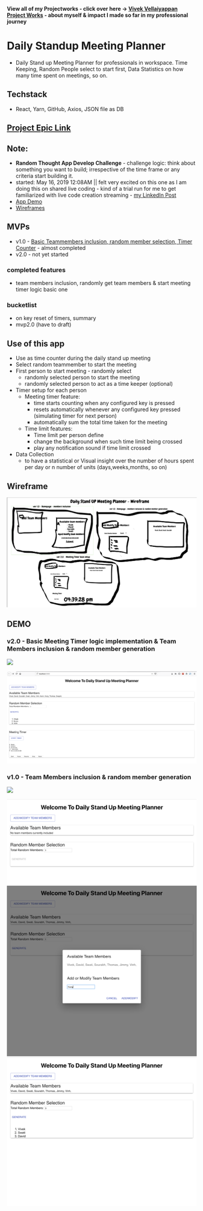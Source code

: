 **View all of my Projectworks - click over here -> [Vivek Vellaiyappan Project Works](https://github.com/vivekVells/VivekVellaiyappanProjectWorks) - about myself & impact I made so far in my professional journey**

# Daily Standup Meeting Planner
- Daily Stand up Meeting Planner for professionals in workspace. Time Keeping, Random People select to start first, Data Statistics on how many time spent on meetings, so on.

## Techstack
- React, Yarn, GitHub, Axios, JSON file as DB 

## [Project Epic Link](https://github.com/vivekVells/DailyStandUpMeetingPlanner/issues/1)

## Note:
- **Random Thought App Develop Challenge** - challenge logic: think about something you want to build; irrespective of the time frame or any criteria start building it.
- started: May 16, 2019 12:08AM || felt very excited on this one as I am doing this on shared live coding - kind of a trial run for me to get familiarized with live code creation streaming - [my LinkedIn Post](https://www.linkedin.com/feed/update/urn:li:activity:6534724589958770688/)
- [App Demo](https://github.com/vivekVells/DailyStandUpMeetingPlanner/tree/develop/demo)
- [Wireframes](https://github.com/vivekVells/DailyStandUpMeetingPlanner/tree/develop/demo/wireframes)

## MVPs 
- v1.0 - [Basic Teammembers inclusion, random member selection, Timer Counter](https://github.com/vivekVells/DailyStandUpMeetingPlanner/projects/1) - almost completed 
- v2.0 - not yet started

### completed features
- team members inclusion, randomly get team members & start meeting timer logic basic one 

### bucketlist
- on key reset of timers, summary
- mvp2.0 (have to draft)

## Use of this app
- Use as time counter during the daily stand up meeting
- Select random teammember to start the meeting
- First person to start meeting - randomly select
  - randomly selected person to start the meeting
  - randomly selected person to act as a time keeper (optional)
- Timer setup for each person
   - Meeting timer feature:
      - time starts counting when any configured key is pressed 
      - resets automatically whenever any configured key pressed (simulating timer for next person)
      - automatically sum the total time taken for the meeting
   - Time limit features:
      - Time limit per person define
      - change the background when such time limit being crossed
      - play any notification sound if time limit crossed
- Data Collection
  - to have a statistical or Visual insight over the number of hours spent per day or n number of units (days,weeks,months, so on) 

## Wireframe
![](https://github.com/vivekVells/DailyStandUpMeetingPlanner/blob/develop/demo/wireframes/ver1.0%20and%20ver2.0%20-%20wireframe.png)

## DEMO
### v2.0 - Basic Meeting Timer logic implementation & Team Members inclusion & random member generation
![](https://github.com/vivekVells/DailyStandUpMeetingPlanner/blob/develop/demo/v1.1/MVP%20v1.1%20-%20start%20timer%20logic%20-%20member%20inclusion%20and%20random%20member%20generation.gif)

![Home Page](https://github.com/vivekVells/DailyStandUpMeetingPlanner/blob/develop/demo/v1.1/v1.1%20-%20meeting%20timer%20logic%20-%20on%20click%20start%20button.png)

### v1.0 - Team Members inclusion & random member generation
![](https://github.com/vivekVells/DailyStandUpMeetingPlanner/blob/develop/demo/v1.0/MVP%20v1.0%20-%20member%20inclusion%20and%20random%20member%20generation.gif)

![Home Page](https://github.com/vivekVells/DailyStandUpMeetingPlanner/blob/develop/demo/v1.0/v1.0%20-%20Home%20page.png)
![Adding Team Members](https://github.com/vivekVells/DailyStandUpMeetingPlanner/blob/develop/demo/v1.0/v1.0%20-%20adding%20team%20members.png)
![Generation of n team members randomly](https://github.com/vivekVells/DailyStandUpMeetingPlanner/blob/develop/demo/v1.0/v1.0%20-%20randomly%20generating%20team%20members.png)
